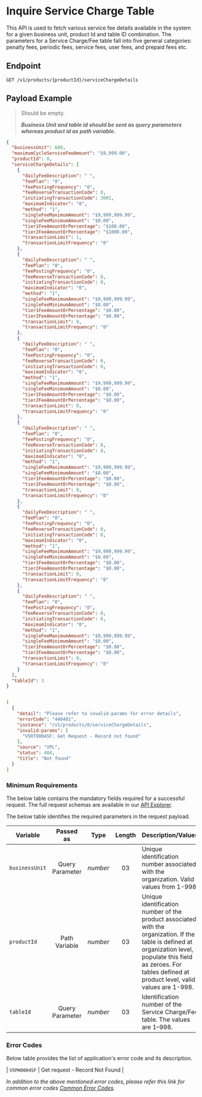 # Inquire Service Charge Table

This API is used to fetch various service fee details available in the system for a given business unit, product Id and table ID combination. The parameters for a Service Charge/Fee table fall into five general categories: penalty fees, periodic fees, service fees, user fees, and prepaid fees etc.

## Endpoint

`GET /v1/products/{productId}/serviceChargeDetails`

## Payload Example

<!--
type: tab
titles: Request, Response, Error
-->

>Should be empty.
>
>***Business Unit and table id should be sent as query parameters whereas product id as path variable.***

<!--
type: tab
-->

```json
{
  "businessUnit": 600,
  "maximumCycleServiceFeeAmount": "$9,999.00",
  "productId": 0,
  "serviceChargeDetails": [
    {
      "dailyFeeDescription": " ",
      "feePlan": "0",
      "feePostingFrequency": "0",
      "feeReverseTransactionCode": 0,
      "initiatingTransactionCode": 3001,
      "maximumIndicator": "0",
      "method": "1",
      "singleFeeMaximumAmount": "$9,999,999.99",
      "singleFeeMinimumAmount": "$0.00",
      "tier1FeeAmountOrPercentage": "$100.00",
      "tier2FeeAmountOrPercentage": "$1000.00",
      "transactionLimit": 1,
      "transactionLimitFrequency": "0"
    },
    {
      "dailyFeeDescription": " ",
      "feePlan": "0",
      "feePostingFrequency": "0",
      "feeReverseTransactionCode": 0,
      "initiatingTransactionCode": 0,
      "maximumIndicator": "0",
      "method": "1",
      "singleFeeMaximumAmount": "$9,999,999.99",
      "singleFeeMinimumAmount": "$0.00",
      "tier1FeeAmountOrPercentage": "$0.00",
      "tier2FeeAmountOrPercentage": "$0.00",
      "transactionLimit": 0,
      "transactionLimitFrequency": "0"
    },
    {
      "dailyFeeDescription": " ",
      "feePlan": "0",
      "feePostingFrequency": "0",
      "feeReverseTransactionCode": 0,
      "initiatingTransactionCode": 0,
      "maximumIndicator": "0",
      "method": "1",
      "singleFeeMaximumAmount": "$9,999,999.99",
      "singleFeeMinimumAmount": "$0.00",
      "tier1FeeAmountOrPercentage": "$0.00",
      "tier2FeeAmountOrPercentage": "$0.00",
      "transactionLimit": 0,
      "transactionLimitFrequency": "0"
    },
    {
      "dailyFeeDescription": " ",
      "feePlan": "0",
      "feePostingFrequency": "0",
      "feeReverseTransactionCode": 0,
      "initiatingTransactionCode": 0,
      "maximumIndicator": "0",
      "method": "1",
      "singleFeeMaximumAmount": "$9,999,999.99",
      "singleFeeMinimumAmount": "$0.00",
      "tier1FeeAmountOrPercentage": "$0.00",
      "tier2FeeAmountOrPercentage": "$0.00",
      "transactionLimit": 0,
      "transactionLimitFrequency": "0"
    },
    {
      "dailyFeeDescription": " ",
      "feePlan": "0",
      "feePostingFrequency": "0",
      "feeReverseTransactionCode": 0,
      "initiatingTransactionCode": 0,
      "maximumIndicator": "0",
      "method": "1",
      "singleFeeMaximumAmount": "$9,999,999.99",
      "singleFeeMinimumAmount": "$0.00",
      "tier1FeeAmountOrPercentage": "$0.00",
      "tier2FeeAmountOrPercentage": "$0.00",
      "transactionLimit": 0,
      "transactionLimitFrequency": "0"
    },
    {
      "dailyFeeDescription": " ",
      "feePlan": "0",
      "feePostingFrequency": "0",
      "feeReverseTransactionCode": 0,
      "initiatingTransactionCode": 0,
      "maximumIndicator": "0",
      "method": "1",
      "singleFeeMaximumAmount": "$9,999,999.99",
      "singleFeeMinimumAmount": "$0.00",
      "tier1FeeAmountOrPercentage": "$0.00",
      "tier2FeeAmountOrPercentage": "$0.00",
      "transactionLimit": 0,
      "transactionLimitFrequency": "0"
    }
  ],
  "tableId": 3
}
```

<!--
type: tab
-->

```json

[
  {
    "detail": "Please refer to invalid-params for error details",
    "errorCode": "440401",
    "instance": "/v1/products/0/serviceChargeDetails",
    "invalid-params": [
      "V5RT0004SF: Get Request - Record not found"
    ],
    "source": "VPL",
    "status": 404,
    "title": "Not found"
  }
]
```

<!-- type: tab-end -->

### Minimum Requirements

The below table contains the mandatory fields required for a successful request. The full request schemas are available in our [API Explorer](../api/?type=get&path=/v1/products/{productId}/serviceChargeDetails).

The below table identifies the required parameters in the request payload.

| Variable | Passed as | Type | Length | Description/Values |
| -------- | :-------: | :--: | :------------: | ------------------ |
| `businessUnit` | Query Parameter | *number* | 03 | Unique identification number associated with the organization. Valid values from 1-998.|
| `productId` | Path Variable | *number* | 03 | Unique identification number of the product associated with the organization. If the table is defined at organization level, populate this field as zeroes. For tables defined at product level, valid values are 1-998.|
| `tableId` | Query Parameter | *number* | 03 | Identification number of the Service Charge/Fee table. The values are 1–998.|

### Error Codes

Below table provides the list of application's error code and its description.

| `V5PH0004SF` | Get request - Record Not Found |

*In addition to the above mentioned error codes, please refer this link for common error codes [Common Error Codes](?path=docs/Common_Error_Code.md).*
